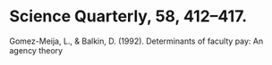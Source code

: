 # Science Quarterly, 58, 412–417.

Gomez-Meija, L., & Balkin, D. (1992). Determinants of faculty pay: An agency theory